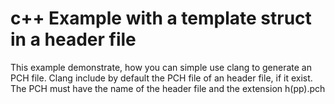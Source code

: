 # c++ Example with a template struct in a header file
This example demonstrate, how you can simple use clang to generate an PCH file. Clang include by default the PCH file of an header file, if it exist. The PCH must have the name of the header file and the extension h(pp).pch

